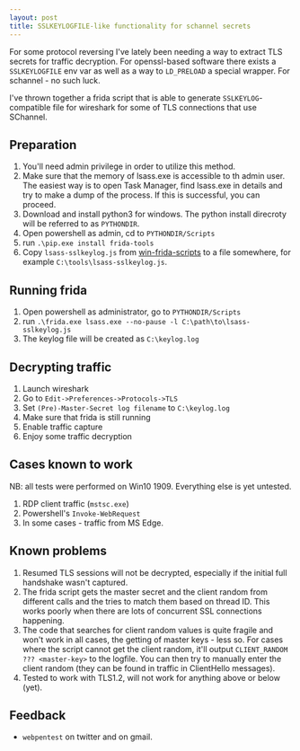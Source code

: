 ```yaml
---
layout: post
title: SSLKEYLOGFILE-like functionality for schannel secrets
---
```


For some protocol reversing I've lately been needing a way to extract TLS secrets for traffic decryption. For openssl-based software there exists a `SSLKEYLOGFILE` env var as well as a way to `LD_PRELOAD` a special wrapper. For schannel - no such luck.

I've thrown together a frida script that is able to generate `SSLKEYLOG`-compatible file for wireshark for some of TLS connections that use SChannel.

## Preparation

1. You'll need admin privilege in order to utilize this method.
2. Make sure that the memory of lsass.exe is accessible to th admin user. The easiest way is to open Task Manager, find lsass.exe in details and try to make a dump of the process. If this is successful, you can proceed.
3. Download and install python3 for windows. The python install direcroty will be referred to as `PYTHONDIR`.
4. Open powershell as admin, cd to `PYTHONDIR/Scripts`
5. run `.\pip.exe install frida-tools`
6. Copy `lsass-sslkeylog.js` from [win-frida-scripts](https://github.com/ngo/win-frida-scripts/) to a file somewhere, for example `C:\tools\lsass-sslkeylog.js`.


## Running frida

1. Open powershell as administrator, go to `PYTHONDIR/Scripts`
2. run `.\frida.exe lsass.exe --no-pause -l C:\path\to\lsass-sslkeylog.js`
3. The keylog file will be created as `C:\keylog.log`


## Decrypting traffic

1. Launch wireshark
2. Go to `Edit->Preferences->Protocols->TLS`
3. Set `(Pre)-Master-Secret log filename` to `C:\keylog.log`
4. Make sure that frida is still running
5. Enable traffic capture
6. Enjoy some traffic decryption


## Cases known to work 

NB: all tests were performed on Win10 1909. Everything else is yet untested. 

1. RDP client traffic (`mstsc.exe`)
2. Powershell's `Invoke-WebRequest`
3. In some cases - traffic from MS Edge.

## Known problems

1. Resumed TLS sessions will not be decrypted, especially if the initial full handshake wasn't captured.
2. The frida script gets the master secret and the client random from different calls and the tries to match them based on thread ID. This works poorly when there are lots of concurrent SSL connections happening.
3. The code that searches for client random values is quite fragile and won't work in all cases, the getting of master keys - less so. For cases where the script cannot get the client random, it'll output `CLIENT_RANDOM ??? <master-key>` to the logfile. You can then try to manually enter the client random (they can be found in traffic in ClientHello messages).
4. Tested to work with TLS1.2, will not work for anything above or below (yet).

## Feedback

* `webpentest` on twitter and on gmail.

